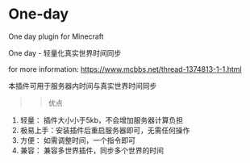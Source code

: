 # One-day
One day plugin for Minecraft


One day - 轻量化真实世界时间同步

for more information:
https://www.mcbbs.net/thread-1374813-1-1.html

本插件可用于服务器内时间与真实世界时间同步

>>优点

1. 轻量：    插件大小小于5kb，不会增加服务器计算负担     
2. 极易上手：安装插件后重启服务器即可，无需任何操作
3. 方便：    如需调整时间，一个指令即可                          
4. 兼容：    兼容多世界插件，同步多个世界的时间          
